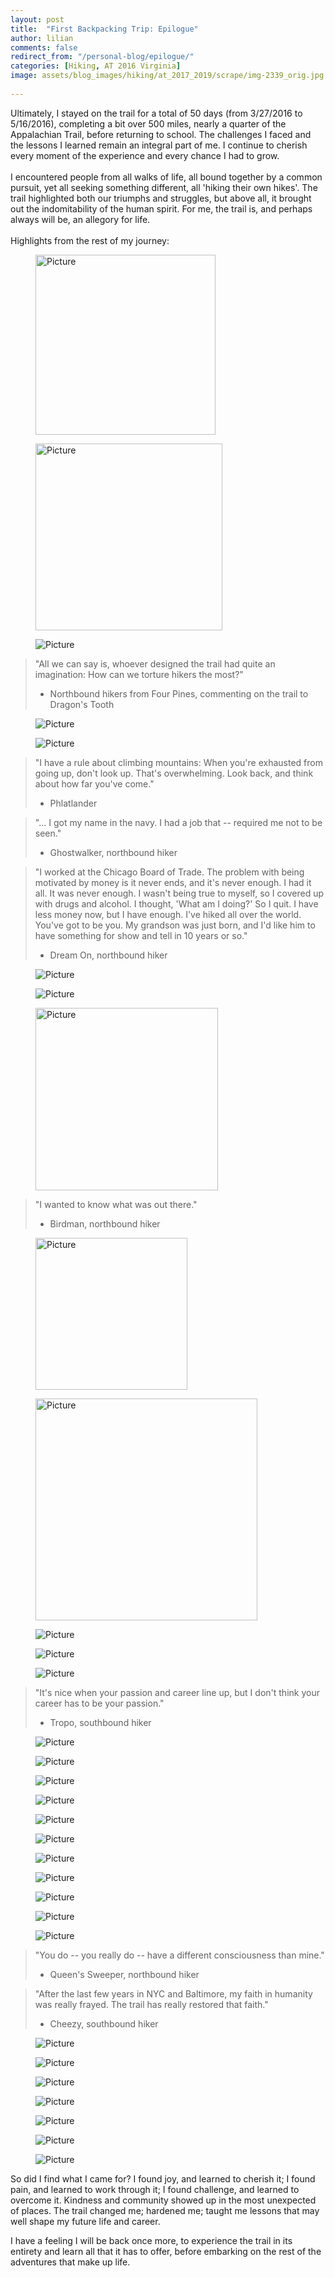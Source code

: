 ```yaml
---
layout: post  
title:  "First Backpacking Trip: Epilogue"  
author: lilian  
comments: false  
redirect_from: "/personal-blog/epilogue/"
categories: [Hiking, AT 2016 Virginia]   
image: assets/blog_images/hiking/at_2017_2019/scrape/img-2339_orig.jpg
                  
---
```


Ultimately, I stayed on the trail for a total of 50 days (from 3/27/2016 to 5/16/2016), completing a bit over 500 miles, nearly a quarter of the Appalachian Trail, before returning to school. The challenges I faced and the lessons I learned remain an integral part of me. <span>I continue to cherish every moment of the experience and every chance I had to grow.&nbsp;</span><br><br>I encountered people from all walks of life, all bound together by a common pursuit, yet all seeking something different, all 'hiking their own hikes'. The trail highlighted both our triumphs and struggles, but above all, it brought out the indomitability of the human spirit. For me, the trail is, and perhaps always will be, an allegory for life.<br><br>Highlights from the rest of my journey:&nbsp;

<figure><img src="{{site.baseurl}}/assets/blog_images/hiking/at_2017_2019/scrape/img-2170.jpg?1487786451" alt="Picture" style="width:288;max-width:100%"></figure>

<figure><img src="{{site.baseurl}}/assets/blog_images/hiking/at_2017_2019/scrape/img-2163.jpg?1487786445" alt="Picture" style="width:299;max-width:100%"></figure>

<figure><img src="{{site.baseurl}}/assets/blog_images/hiking/at_2017_2019/scrape/img-2172.jpg?1487786896" alt="Picture" style="width:auto;max-width:100%"></figure>

>"All we can say is, whoever designed the trail had quite an imagination: How can we torture hikers the most?"
>
>- Northbound hikers from Four Pines, commenting on the trail to Dragon's Tooth

<figure><img src="{{site.baseurl}}/assets/blog_images/hiking/at_2017_2019/scrape/img-2174_orig.jpg" alt="Picture" style="width:auto;max-width:100%"></figure>

<figure><img src="{{site.baseurl}}/assets/blog_images/hiking/at_2017_2019/scrape/img-2200_orig.jpg" alt="Picture" style="width:auto;max-width:100%"></figure>

>"I have a rule about climbing mountains: When you're exhausted from going up, don't look up. That's overwhelming. Look back, and think about how far you've come."
>
>- Phlatlander

>"... I got my name in the navy. I had a job that -- required me not to be seen."
>
>- Ghostwalker, northbound hiker

>"I worked at the Chicago Board of Trade. The problem with being motivated by money is it never ends, and it's never enough. I had it all. It was never enough. I wasn't being true to myself, so I covered up with drugs and alcohol. I thought, 'What am I doing?' So I quit. I have less money now, but I have enough. I've hiked all over the world. You've got to be you. My grandson was just born, and I'd like him to have something for show and tell in 10 years or so."
>
>- Dream On, northbound hiker

<figure><img src="{{site.baseurl}}/assets/blog_images/hiking/at_2017_2019/scrape/img-2201_orig.jpg" alt="Picture" style="width:auto;max-width:100%"></figure>

<figure><img src="{{site.baseurl}}/assets/blog_images/hiking/at_2017_2019/scrape/img-2202_orig.jpg" alt="Picture" style="width:auto;max-width:100%"></figure>

<figure><img src="{{site.baseurl}}/assets/blog_images/hiking/at_2017_2019/scrape/img-2219.jpg?1487788025" alt="Picture" style="width:292;max-width:100%"></figure>

>"I wanted to know what was out there."
>
>- Birdman, northbound hiker

<figure><img src="{{site.baseurl}}/assets/blog_images/hiking/at_2017_2019/scrape/img-2232.jpg?1487788684" alt="Picture" style="width:243;max-width:100%"></figure>

<figure><img src="{{site.baseurl}}/assets/blog_images/hiking/at_2017_2019/scrape/img-2231.jpg?1487788520" alt="Picture" style="width:355;max-width:100%"></figure>

<figure><img src="{{site.baseurl}}/assets/blog_images/hiking/at_2017_2019/scrape/img-2227.jpg?1487788334" alt="Picture" style="width:auto;max-width:100%"></figure>

<figure><img src="{{site.baseurl}}/assets/blog_images/hiking/at_2017_2019/scrape/img-2246_orig.jpg" alt="Picture" style="width:auto;max-width:100%"></figure>

<figure><img src="{{site.baseurl}}/assets/blog_images/hiking/at_2017_2019/scrape/img-2243.jpeg?1487789422" alt="Picture" style="width:auto;max-width:100%"></figure>

>"It's nice when your passion and career line up, but I don't think your career has to be your passion."
>
>- Tropo, southbound hiker

<figure><img src="{{site.baseurl}}/assets/blog_images/hiking/at_2017_2019/scrape/img-2249_orig.jpg" alt="Picture" style="width:auto;max-width:100%"></figure>

<figure><img src="{{site.baseurl}}/assets/blog_images/hiking/at_2017_2019/scrape/img-2253_orig.jpg" alt="Picture" style="width:auto;max-width:100%"></figure>

<figure><img src="{{site.baseurl}}/assets/blog_images/hiking/at_2017_2019/scrape/img-2255.jpg?1487789866" alt="Picture" style="width:auto;max-width:100%"></figure>

<figure><img src="{{site.baseurl}}/assets/blog_images/hiking/at_2017_2019/scrape/img-2248_orig.jpg" alt="Picture" style="width:auto;max-width:100%"></figure>

<figure><img src="{{site.baseurl}}/assets/blog_images/hiking/at_2017_2019/scrape/27308533192-0d146c2e23-c_orig.jpg" alt="Picture" style="width:auto;max-width:100%"></figure>

<figure><img src="{{site.baseurl}}/assets/blog_images/hiking/at_2017_2019/scrape/img-2262_orig.jpg" alt="Picture" style="width:auto;max-width:100%"></figure>

<figure><img src="{{site.baseurl}}/assets/blog_images/hiking/at_2017_2019/scrape/img-2267_orig.jpg" alt="Picture" style="width:auto;max-width:100%"></figure>

<figure><img src="{{site.baseurl}}/assets/blog_images/hiking/at_2017_2019/scrape/img-2268_orig.jpg" alt="Picture" style="width:auto;max-width:100%"></figure>

<figure><img src="{{site.baseurl}}/assets/blog_images/hiking/at_2017_2019/scrape/img-2312_orig.jpg" alt="Picture" style="width:auto;max-width:100%"></figure>

<figure><img src="{{site.baseurl}}/assets/blog_images/hiking/at_2017_2019/scrape/img-2309_orig.jpg" alt="Picture" style="width:auto;max-width:100%"></figure>

<figure><img src="{{site.baseurl}}/assets/blog_images/hiking/at_2017_2019/scrape/img-2316_orig.jpg" alt="Picture" style="width:auto;max-width:100%"></figure>

>"You do -- you really do -- have a different consciousness than mine."
>
>- Queen's Sweeper, northbound hiker

>"After the last few years in NYC and Baltimore, my faith in humanity was really frayed. The trail has really restored that faith."
>
>- Cheezy, southbound hiker

<figure><img src="{{site.baseurl}}/assets/blog_images/hiking/at_2017_2019/scrape/img-2339_orig.jpg" alt="Picture" style="width:auto;max-width:100%"></figure>

<figure><img src="{{site.baseurl}}/assets/blog_images/hiking/at_2017_2019/scrape/img-2335_orig.jpg" alt="Picture" style="width:auto;max-width:100%"></figure>

<figure><img src="{{site.baseurl}}/assets/blog_images/hiking/at_2017_2019/scrape/img-2356_orig.jpg" alt="Picture" style="width:auto;max-width:100%"></figure>

<figure><img src="{{site.baseurl}}/assets/blog_images/hiking/at_2017_2019/scrape/img-2392_orig.jpg" alt="Picture" style="width:auto;max-width:100%"></figure>

<figure><img src="{{site.baseurl}}/assets/blog_images/hiking/at_2017_2019/scrape/img-2410_orig.jpg" alt="Picture" style="width:auto;max-width:100%"></figure>

<figure><img src="{{site.baseurl}}/assets/blog_images/hiking/at_2017_2019/scrape/img-2421_orig.jpg" alt="Picture" style="width:auto;max-width:100%"></figure>

<figure><img src="{{site.baseurl}}/assets/blog_images/hiking/at_2017_2019/scrape/img-2186_orig.jpg" alt="Picture" style="width:auto;max-width:100%"></figure>

So did I find what I came for? I found joy, and learned to cherish it; I found pain, and learned to work through it; I found challenge, and learned to overcome it. Kindness and community showed up in the most unexpected of places. The trail changed me; hardened me; taught me lessons that may well shape my future life and career. 

I have a feeling I will be back once more, to experience the trail in its entirety and learn all that it has to offer, before embarking on the rest of the adventures that make up life.